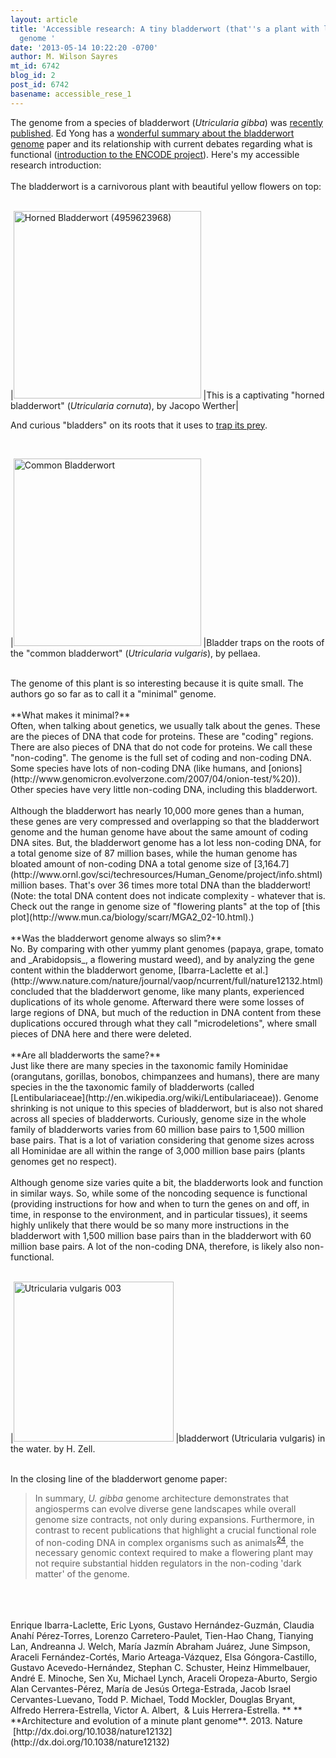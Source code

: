 ```yaml
---
layout: article
title: 'Accessible research: A tiny bladderwort (that''s a plant with little "bladders")
  genome '
date: '2013-05-14 10:22:20 -0700'
author: M. Wilson Sayres
mt_id: 6742
blog_id: 2
post_id: 6742
basename: accessible_rese_1
---
```

The genome from a species of bladderwort (_Utricularia gibba_) was [recently published](http://www.nature.com/nature/journal/vaop/ncurrent/full/nature12132.html). Ed Yong has a [wonderful summary about the bladderwort genome](http://phenomena.nationalgeographic.com/2013/05/12/flesh-eating-plant-cleaned-junk-minimalist-genome/) paper and its relationship with current debates regarding what is functional ([introduction to the ENCODE project](http://mathbionerd.blogspot.com/2013/04/encode-good-bad-and-ugly.html)). Here's my accessible research introduction:<br />
<br />
The bladderwort is a carnivorous plant with beautiful yellow flowers on top:<br />
<br />



|[<img src="//upload.wikimedia.org/wikipedia/commons/thumb/9/94/Horned_Bladderwort_%284959623968%29.jpg/512px-Horned_Bladderwort_%284959623968%29.jpg" alt="Horned Bladderwort (4959623968)" width="300" />](http://commons.wikimedia.org/wiki/File%3AHorned_Bladderwort_%284959623968%29.jpg)
|This is a captivating "horned bladderwort" (_Utricularia cornuta_), by Jacopo Werther|<br />





<div markdown="block" style="text-align: justify;">

</div>



And curious "bladders" on its roots that it uses to [trap its prey](http://en.wikipedia.org/wiki/Utricularia). <br />

<br />



|[<img src="//upload.wikimedia.org/wikipedia/commons/thumb/a/a4/Common_Bladderwort.jpg/512px-Common_Bladderwort.jpg" alt="Common Bladderwort" width="300" />](http://commons.wikimedia.org/wiki/File%3ACommon_Bladderwort.jpg)
|Bladder traps on the roots of the "common bladderwort" (_Utricularia vulgaris_), by pellaea.




<br />
The genome of this plant is so interesting because it is quite small. The authors go so far as to call it a "minimal" genome.<br />
<br />
**What makes it minimal?**<br />
Often, when talking about genetics, we usually talk about the genes. These are the pieces of DNA that code for proteins. These are "coding" regions. There are also pieces of DNA that do not code for proteins. We call these "non-coding". The genome is the full set of coding and non-coding DNA. Some species have lots of non-coding DNA (like humans, and [onions](http://www.genomicron.evolverzone.com/2007/04/onion-test/%20)). Other species have very little non-coding DNA, including this bladderwort.<br />
<br />
Although the bladderwort has nearly 10,000 more genes than a human, these genes are very compressed and overlapping so that the bladderwort genome and the human genome have about the same amount of coding DNA sites. But, the bladderwort genome has a lot less non-coding DNA, for a total genome size of 87 million bases, while the human genome has bloated amount of non-coding DNA a total genome size of [3,164.7](http://www.ornl.gov/sci/techresources/Human_Genome/project/info.shtml) million bases. That's over 36 times more total DNA than the bladderwort! (Note: the total DNA content does not indicate complexity - whatever that is. Check out the range in genome size of "flowering plants" at the top of [this plot](http://www.mun.ca/biology/scarr/MGA2_02-10.html).) <br />
<br />
**Was the bladderwort genome always so slim?**<br />
No. By comparing with other yummy plant genomes (papaya, grape, tomato and _Arabidopsis_, a flowering mustard weed), and by analyzing the gene content within the bladderwort genome, [Ibarra-Laclette et al.](http://www.nature.com/nature/journal/vaop/ncurrent/full/nature12132.html) concluded that the bladderwort genome, like many plants, experienced duplications of its whole genome. Afterward there were some losses of large regions of DNA, but much of the reduction in DNA content from these duplications occured through what they call "microdeletions", where small pieces of DNA here and there were deleted. <br />
<br />
**Are all bladderworts the same?**<br />
Just like there are many species in the taxonomic family Hominidae (orangutans, gorillas, bonobos, chimpanzees and humans), there are many species in the the taxonomic family of bladderworts (called [Lentibulariaceae](http://en.wikipedia.org/wiki/Lentibulariaceae)). Genome shrinking is not unique to this species of bladderwort, but is also not shared across all species of bladderworts. Curiously, genome size in the whole family of bladderworts varies from 60 million base pairs to 1,500 million base pairs. That is a lot of variation considering that genome sizes across all Hominidae are all within the range of 3,000 million base pairs (plants genomes get no respect).<br />
<br />
Although genome size varies quite a bit, the bladderworts look and function in similar ways. So, while some of the noncoding sequence is functional (providing instructions for how and when to turn the genes on and off, in time, in response to the environment, and in particular tissues), it seems highly unlikely that there would be so many more instructions in the bladderwort with 1,500 million base pairs than in the bladderwort with 60 million base pairs. A lot of the non-coding DNA, therefore, is likely also non-functional.<br />
<br />



|[<img src="//upload.wikimedia.org/wikipedia/commons/thumb/8/8e/Utricularia_vulgaris_003.JPG/256px-Utricularia_vulgaris_003.JPG" alt="Utricularia vulgaris 003" width="256" />](http://commons.wikimedia.org/wiki/File%3AUtricularia_vulgaris_003.JPG)
|bladderwort (Utricularia vulgaris) in the water. by H. Zell.




<br />
In the closing line of the bladderwort genome paper:<br />


> In summary,&nbsp;_U. gibba_&nbsp;genome architecture demonstrates that angiosperms can evolve diverse gene landscapes while overall genome size contracts, not only during expansions. Furthermore, in contrast to recent publications that highlight a crucial functional role of non-coding DNA in complex organisms such as animals<sup>[24](http://www.nature.com/nature/journal/vaop/ncurrent/full/nature12132.html#ref24)</sup>, the necessary genomic context required to make a flowering plant may not require substantial hidden regulators in the non-coding 'dark matter' of the genome.


<br />
<br />
<br />
Enrique Ibarra-Laclette, Eric Lyons, Gustavo Hernández-Guzmán, Claudia Anahí Pérez-Torres, Lorenzo Carretero-Paulet, Tien-Hao Chang, Tianying Lan, Andreanna J. Welch, María Jazmín Abraham Juárez, June Simpson, Araceli Fernández-Cortés, Mario Arteaga-Vázquez, Elsa Góngora-Castillo, Gustavo Acevedo-Hernández, Stephan C. Schuster, Heinz Himmelbauer, André E. Minoche, Sen Xu, Michael Lynch, Araceli Oropeza-Aburto, Sergio Alan Cervantes-Pérez, María de Jesús Ortega-Estrada, Jacob Israel Cervantes-Luevano, Todd P. Michael, Todd Mockler, Douglas Bryant, Alfredo Herrera-Estrella, Victor A. Albert,&nbsp; & Luis Herrera-Estrella. **&nbsp;**<br />
**Architecture and evolution of a minute plant genome**. 2013. Nature<br />
&nbsp;[http://dx.doi.org/10.1038/nature12132](http://dx.doi.org/10.1038/nature12132)
